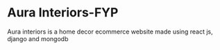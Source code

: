 # Aura Interiors-FYP
 Aura interiors is a home decor ecommerce website made using react js, django and mongodb
